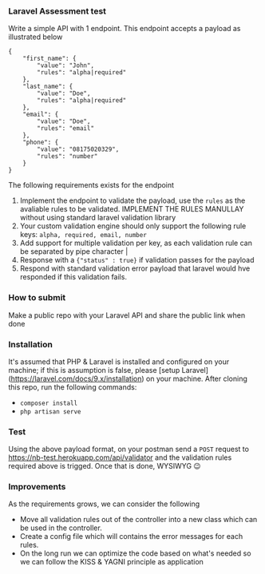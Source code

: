 ### Laravel Assessment test

Write a simple API with 1 endpoint. This endpoint accepts a payload as illustrated below

```
{
    "first_name": {
        "value": "John",
        "rules": "alpha|required"
    },
    "last_name": {
        "value": "Doe",
        "rules": "alpha|required"
    },
    "email": {
        "value": "Doe",
        "rules": "email"
    },
    "phone": {
        "value": "08175020329",
        "rules": "number"
    }
}
```

The following requirements exists for the endpoint

1. Implement the endpoint to validate the payload, use the `rules` as the avaliable rules to be validated. IMPLEMENT THE RULES MANULLAY without using standard laravel validation library
2. Your custom validation engine should only support the following rule keys: `alpha, required, email, number`
3. Add support for multiple validation per key, as each validation rule can be separated by pipe character |
4. Response with a `{"status" : true}` if validation passes for the payload
5. Respond with standard validation error payload that laravel would hve responded if this validation fails.


### How to submit
Make a public repo with your Laravel API and share the public link when done


### Installation 
It's assumed that PHP & Laravel is installed and configured on your machine; if this is assumption is false, please [setup Laravel] (https://laravel.com/docs/9.x/installation) on your machine.
After cloning this repo, run the following commands:

* `composer install`
* `php artisan serve`

### Test
Using the above payload format, on your postman send a `POST` request to https://nb-test.herokuapp.com/api/validator  and the validation rules required above is trigged. Once that is done, WYSIWYG 😉


### Improvements
As the requirements grows, we can consider the following
* Move all validation rules out of the controller into a new class which can be used in the controller.
* Create a config file which will contains the error messages for each rules.
* On the long run we can optimize the code based on what's needed so we can follow the KISS & YAGNI principle as application

